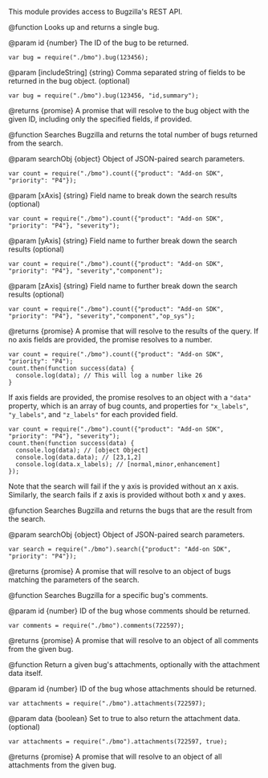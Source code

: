 This module provides access to Bugzilla's REST API.

<api name="bug">
@function
Looks up and returns a single bug.

@param id {number}
The ID of the bug to be returned.

    var bug = require("./bmo").bug(123456);

@param [includeString] {string}
Comma separated string of fields to be returned in the bug object. (optional)

    var bug = require("./bmo").bug(123456, "id,summary");

@returns {promise}
A promise that will resolve to the bug object with the given ID, including only the specified fields, if provided.
</api>

<api name="count">
@function
Searches Bugzilla and returns the total number of bugs returned from the search.

@param searchObj {object}
Object of JSON-paired search parameters.

    var count = require("./bmo").count({"product": "Add-on SDK", "priority": "P4"});

@param [xAxis] {string}
Field name to break down the search results (optional)

    var count = require("./bmo").count({"product": "Add-on SDK", "priority": "P4"}, "severity");

@param [yAxis] {string}
Field name to further break down the search results (optional)

    var count = require("./bmo").count({"product": "Add-on SDK", "priority": "P4"}, "severity","component");

@param [zAxis] {string}
Field name to further break down the search results (optional)

    var count = require("./bmo").count({"product": "Add-on SDK", "priority": "P4"}, "severity","component","op_sys");

@returns {promise}
A promise that will resolve to the results of the query. 
If no axis fields are provided, the promise resolves to a number. 

    var count = require("./bmo").count({"product": "Add-on SDK", "priority": "P4");
    count.then(function success(data) {
      console.log(data); // This will log a number like 26
    } 

If axis fields are provided, the promise resolves to an object with a `"data"`
  property, which is an array of bug counts, and properties for `"x_labels"`, 
  `"y_labels"`, and `"z_labels"` for each provided field.

    var count = require("./bmo").count({"product": "Add-on SDK", "priority": "P4"}, "severity");
    count.then(function success(data) {
      console.log(data); // [object Object]
      console.log(data.data); // [23,1,2]
      console.log(data.x_labels); // [normal,minor,enhancement]
    });

Note that the search will fail if the y axis is provided without an x axis.
  Similarly, the search fails if z axis is provided without both x and y axes.
</api>

<api name="search">
@function
Searches Bugzilla and returns the bugs that are the result from the search.

@param searchObj {object}
Object of JSON-paired search parameters.

    var search = require("./bmo").search({"product": "Add-on SDK", "priority": "P4"});


@returns {promise}
A promise that will resolve to an object of bugs matching the parameters of the search.
</api>

<api name="comments">
@function
Searches Bugzilla for a specific bug's comments.

@param id {number}
ID of the bug whose comments should be returned.

    var comments = require("./bmo").comments(722597);

@returns {promise}
A promise that will resolve to an object of all comments from the given bug.
</api>

<api name="attachments">
@function
Return a given bug's attachments, optionally with the attachment data itself.

@param id {number}
ID of the bug whose attachments should be returned.

    var attachments = require("./bmo").attachments(722597);

@param data {boolean}
Set to true to also return the attachment data. (optional)

    var attachments = require("./bmo").attachments(722597, true);

@returns {promise}
A promise that will resolve to an object of all attachments from the given bug.
</api>
